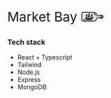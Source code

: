 <div style="display: flex; align-items: center;">
  <span style="margin-right: 10px; font-size:30px">Market Bay</span>
  <img src="./client/public/ship.svg" alt="icon" width="50" height="50">
</div>

<!-- ![icon](./client/public/ship.svg){:width="50px" height='100px'} -->

### Tech stack
* React + Typescript
* Tailwind
* Node.js
* Express
* MongoDB